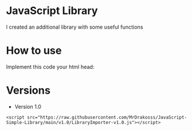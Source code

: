 # JavaScript Library

I created an additional library with some useful functions

# How to use
Implement this code your html head:

# Versions
- Version 1.0
```
<script src="https://raw.githubusercontent.com/MrDrakosss/JavaScript-Simple-Library/main/v1.0/LibraryImporter-v1.0.js"></script>
```
